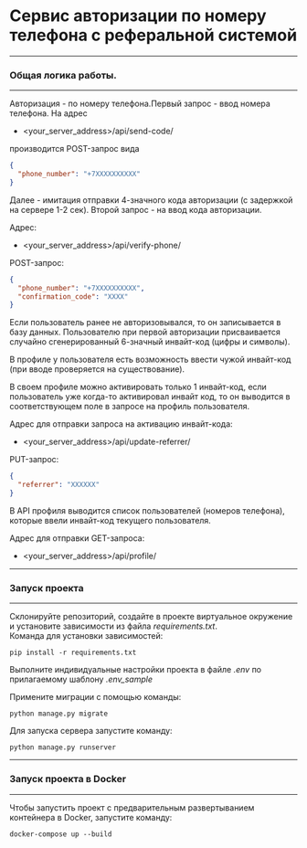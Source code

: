 # Сервис авторизации по номеру телефона с реферальной системой

---
### Общая логика работы.

---
Авторизация - по номеру телефона.Первый запрос - ввод номера телефона.
На адрес 
- <your_server_address>/api/send-code/ 

производится POST-запрос вида

```json
{
  "phone_number": "+7ХХХХХХХХХХ"
}
```

Далее - имитация отправки 4-значного кода авторизации (с задержкой
на сервере 1-2 сек). Второй запрос - на ввод кода авторизации.

Адрес:
- <your_server_address>/api/verify-phone/

POST-запрос:
```json
{
  "phone_number": "+7ХХХХХХХХХХ",
  "confirmation_code": "ХХХХ"
}
```

Если пользователь ранее не авторизовывался, то он записывается в базу данных.
Пользователю при первой авторизации присваивается случайно сгенерированный
6-значный инвайт-код (цифры и символы).

В профиле у пользователя есть возможность ввести чужой инвайт-код
(при вводе проверяется на существование).

В своем профиле можно 
активировать только 1 инвайт-код, если пользователь уже когда-то 
активировал инвайт код, то он выводится в соответствующем 
поле в запросе на профиль пользователя.

Адрес для отправки запроса на активацию инвайт-кода:

- <your_server_address>/api/update-referrer/

PUT-запрос:

```json
{
  "referrer": "ХХХХХХ"
}
```

В API профиля выводится список пользователей (номеров телефона),
которые ввели инвайт-код текущего пользователя.

Адрес для отправки GET-запроса:

- <your_server_address>/api/profile/


---
### Запуск проекта

---

Склонируйте репозиторий, создайте в проекте виртуальное окружение
и установите зависимости из файла _requirements.txt_.  
Команда для установки зависимостей:

```pip install -r requirements.txt```

Выполните индивидуальные настройки проекта 
в файле _.env_ по прилагаемому шаблону  _.env_sample_

Примените миграции с помощью команды:

```python manage.py migrate```

Для запуска сервера запустите команду:

```python manage.py runserver```

---
### Запуск проекта в Docker

---
Чтобы запустить проект с предварительным развертыванием
контейнера в Docker, запустите команду:

```docker-compose up --build```
